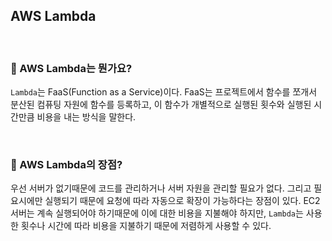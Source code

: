 ## AWS Lambda

<br>

### :book: AWS Lambda는 뭔가요?

`Lambda`는 FaaS(Function as a Service)이다. FaaS는 프로젝트에서 함수를 쪼개서 분산된 컴퓨팅 자원에 함수를 등록하고, 이 함수가 개별적으로 실행된 횟수와 실행된 시간만큼 비용을 내는 방식을 말한다.

<br>

### :book: AWS Lambda의 장점?

우선 서버가 없기때문에 코드를 관리하거나 서버 자원을 관리할 필요가 없다. 그리고 필요시에만 실행되기 때문에 요청에 따라 자동으로 확장이 가능하다는 장점이 있다. EC2 서버는 계속 실행되어야 하기때문에 이에 대한 비용을 지불해야 하지만, `Lambda`는 사용한 횟수나 시간에 따라 비용을 지불하기 때문에 저렴하게 사용할 수 있다.